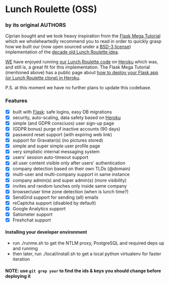 # Lunch Roulette (OSS)

### by its original AUTHORS

Ciprian bought and we took heavy inspiration from the [Flask Mega Tutorial](https://courses.miguelgrinberg.com/p/flask-mega-tutorial) which we wholeheartedly recommend you to read in order to quickly grasp how we built our (now open sourced under a [BSD-3 license](LICENSE)) implementation of the [decade old Lunch Roulette idea](https://hbr.org/2013/01/a-new-way-to-network-inside-yo).

[WE](AUTHORS) have enjoyed running [our Lunch Roulette code](https://www.lunch-roulette.org/) on [Heroku](https://www.heroku.com/) which was, and still is, a great fit for this implementation. The Flask Mega Tutorial (mentioned above) has a public page about [how to deploy your Flask app (or Lunch Roulette clone) in Heroku](https://blog.miguelgrinberg.com/post/the-flask-mega-tutorial-part-xviii-deployment-on-heroku).

P.S. at this moment we have no further plans to update this codebase.

### Features

- [x] built with [Flask](https://palletsprojects.com/p/flask/): safe logins, easy DB migrations
- [x] security, auto-scaling, data safety based on [Heroku](https://www.heroku.com/)
- [x] simple (and GDPR consciuos) user sign-up page
- [x] (GDPR bonus) purge of inactive accounts (90 days)
- [x] password reset support (with expiring web link)
- [x] support for Gravatar(s) (no pictures stored)
- [x] simple and super simple user profile page
- [x] very simplistic internal messaging system
- [x] users' session auto-timeout support
- [x] all user content visible only after users' authentication
- [x] company detection based on their own TLDs (@domain)
- [x] multi-user and multi-company support in same instance
- [x] company admin(s) and super admin(s) (more visibility)
- [x] invites and random lunches only inside same company
- [x] browser/user time zone detection (when is lunch time?)
- [x] SendGrid support for sending (all) emails
- [x] reCaptcha support (disabled by default)
- [x] Google Analytics support
- [x] Satismeter support
- [x] Freshchat support

#### Installing your developer environment

- run ./runme.sh to get the NTLM proxy, PostgreSQL and required deps up and running
- then later, run ./local/install.sh to get a local python virtualenv for faster iteration

#### NOTE: use `git grep your` to find the ids & keys you should change before deploying it
